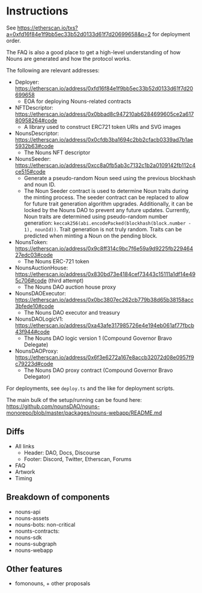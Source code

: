 # Instructions
See https://etherscan.io/txs?a=0xfd16f84e1f9bb5ec33b52d0133d61f7d20699658&p=2 for deployment order.

The FAQ is also a good place to get a high-level understanding of how Nouns are generated and how the protocol works.

The following are relevant addresses:
- Deployer: https://etherscan.io/address/0xfd16f84e1f9bb5ec33b52d0133d61f7d20699658
  - EOA for deploying Nouns-related contracts
- NFTDescriptor: https://etherscan.io/address/0x0bbad8c947210ab6284699605ce2a61780958264#code
  - A library used to construct ERC721 token URIs and SVG images
- NounsDescriptor: https://etherscan.io/address/0x0cfdb3ba1694c2bb2cfacb0339ad7b1ae5932b63#code
  - The Nouns NFT descriptor
- NounsSeeder: https://etherscan.io/address/0xcc8a0fb5ab3c7132c1b2a0109142fb112c4ce515#code
  - Generate a pseudo-random Noun seed using the previous blockhash and noun ID.
  - The Noun Seeder contract is used to determine Noun traits during the minting process. The seeder contract can be replaced to allow for future trait generation algorithm upgrades. Additionally, it can be locked by the Nouns DAO to prevent any future updates. Currently, Noun traits are determined using pseudo-random number generation: `keccak256(abi.encodePacked(blockhash(block.number - 1), nounId))`. Trait generation is not truly random. Traits can be predicted when minting a Noun on the pending block.
- NounsToken: https://etherscan.io/address/0x9c8ff314c9bc7f6e59a9d9225fb22946427edc03#code
  - The Nouns ERC-721 token
- NounsAuctionHouse: https://etherscan.io/address/0x830bd73e4184cef73443c15111a1df14e495c706#code (third attempt)
  - The Nouns DAO auction house proxy
- NounsDAOExecutor: https://etherscan.io/address/0x0bc3807ec262cb779b38d65b38158acc3bfede10#code
  - The Nouns DAO executor and treasury
- NounsDAOLogicV1: https://etherscan.io/address/0xa43afe317985726e4e194eb061af77fbcb43f944#code
  - The Nouns DAO logic version 1 (Compound Governor Bravo Delegate)
- NounsDAOProxy: https://etherscan.io/address/0x6f3e6272a167e8accb32072d08e0957f9c79223d#code
  - The Nouns DAO proxy contract (Compound Governor Bravo Delegator)

For deployments, see `deploy.ts` and the like for deployment scripts.

The main bulk of the setup/running can be found here: https://github.com/nounsDAO/nouns-monorepo/blob/master/packages/nouns-webapp/README.md

## Diffs
- All links
  - Header: DAO, Docs, Discourse
  - Footer: Discord, Twitter, Etherscan, Forums
- FAQ
- Artwork
- Timing

## Breakdown of components
- nouns-api
- nouns-assets
- nouns-bots: non-critical
- nounts-contracts:
- nouns-sdk
- nouns-subgraph
- nouns-webapp

## Other features
- fomonouns, + other proposals
